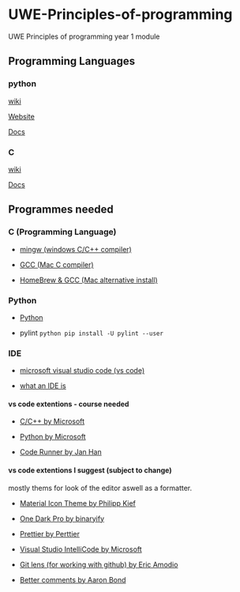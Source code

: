 # UWE-Principles-of-programming

UWE Principles of programming year 1 module

## Programming Languages

### python

[wiki](<https://en.wikipedia.org/wiki/Python_(programming_language)>)

[Website](https://www.python.org/)

[Docs](https://devdocs.io/python~3.8/)

### C

[wiki](<https://en.wikipedia.org/wiki/C_(programming_language)>)

[Docs](https://devdocs.io/c/)

## Programmes needed

### C (Programming Language)

- [mingw (windows C/C++ compiler)](https://osdn.net/projects/mingw/releases/)

- [GCC (Mac C compiler)](https://www.cs.auckland.ac.nz/~paul/C/Mac/)

- [HomeBrew & GCC (Mac alternative install)](https://www.youtube.com/watch?v=0z-fCNNqfEg&ab_channel=ProgrammingwithDr.Hayes)

### Python

- [Python](https://www.python.org/downloads/)

- pylint `python pip install -U pylint --user`

### IDE

- [microsoft visual studio code (vs code)](https://code.visualstudio.com/download)

- [what an IDE is](https://www.codecademy.com/articles/what-is-an-ide)

#### vs code extentions - course needed

- [C/C++ by Microsoft](https://marketplace.visualstudio.com/items?itemName=ms-vscode.cpptools)

- [Python by Microsoft](https://marketplace.visualstudio.com/items?itemName=ms-python.python)

- [Code Runner by Jan Han](https://marketplace.visualstudio.com/items?itemName=formulahendry.code-runner)

#### vs code extentions I suggest (subject to change)

mostly thems for look of the editor aswell as a formatter.

- [Material Icon Theme by Philipp Kief](https://marketplace.visualstudio.com/items?itemName=PKief.material-icon-theme)

- [One Dark Pro by binaryify](https://marketplace.visualstudio.com/items?itemName=zhuangtongfa.Material-theme)

- [Prettier by Perttier](https://marketplace.visualstudio.com/items?itemName=esbenp.prettier-vscode)

- [Visual Studio IntelliCode by Microsoft](https://marketplace.visualstudio.com/items?itemName=VisualStudioExptTeam.vscodeintellicode)

- [Git lens (for working with github) by Eric Amodio](https://marketplace.visualstudio.com/items?itemName=eamodio.gitlens)

- [Better comments by Aaron Bond](https://marketplace.visualstudio.com/items?itemName=aaron-bond.better-comments)
